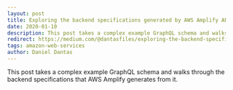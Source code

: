 ```yaml
---
layout: post
title: Exploring the backend specifications generated by AWS Amplify API
date: 2020-01-10
description: This post takes a complex example GraphQL schema and walks through the backend specifications that AWS Amplify generates from it.
redirect: https://medium.com/@dantasfiles/exploring-the-backend-specifications-generated-by-aws-amplify-api-57be2a349fa9
tags: amazon-web-services
author: Daniel Dantas
---
```


This post takes a complex example GraphQL schema and walks through the backend specifications that AWS Amplify generates from it.

